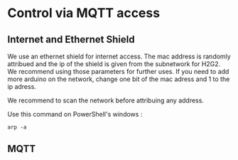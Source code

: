 # Control via MQTT access

## Internet and Ethernet Shield

We use an ethernet shield for internet access. The mac address is randomly attribued and the ip of the shield is given from the subnetwork for H2G2. We recommend using those parameters for further uses. If you need to add more arduino on the network, change one bit of the mac adress and 1 to the ip adress.

We recommend to scan the network before attribuing any address.

Use this command on PowerShell's windows : 
```
arp -a
```

## MQTT

